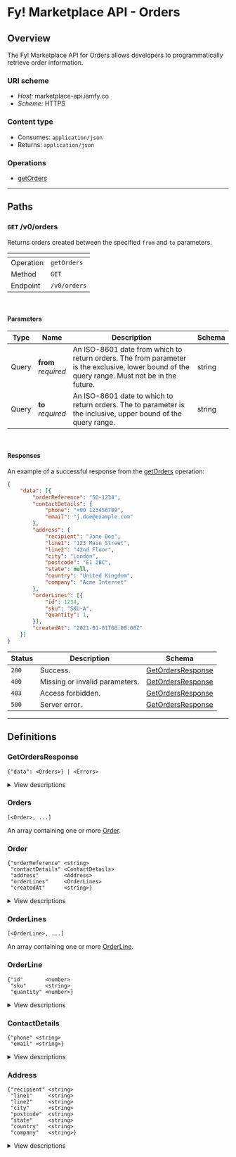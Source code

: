 # Fy! Marketplace API - Orders

## Overview
<a name="overview"></a>
The Fy! Marketplace API for Orders allows developers to programmatically retrieve order information.

### URI scheme
* *Host:* marketplace-api.iamfy.co
* *Scheme:* HTTPS

### Content type
* Consumes: `application/json`
* Returns: `application/json`

### Operations
* [getOrders](#getorders)<br>

----

<a name="paths"></a>
## Paths

### `GET` /v0/orders
<a name="getorders"></a>

Returns orders created between the specified `from` and `to` parameters.

|<!--  -->|<!--  -->|
|-|-|
|Operation|`getOrders`|
|Method|`GET`|
|Endpoint|`/v0/orders`|
<br>

#### Parameters

|Type|Name|Description|Schema|
|-|-|-|-|
|Query|**from** <br>*required*|An ISO-8601 date from which to return orders. The from parameter is the exclusive, lower bound of the query range. Must not be in the future.|string|
|Query|**to**   <br>*required*|An ISO-8601 date to which to return orders. The to parameter is the inclusive, upper bound of the query range.|string|
<br>

#### Responses

An example of a successful response from the [getOrders](#getorders) operation:

```json
{
	"data": [{
		"orderReference": "SO-1234",
		"contactDetails": {
			"phone": "+00 123456789",
			"email": "j.doe@example.com"
		},
		"address": {
			"recipient": "Jane Doe",
			"line1": "123 Main Street",
			"line2": "42nd Floor",
			"city": "London",
			"postcode": "E1 2BC",
			"state": null,
			"country": "United Kingdom",
			"company": "Acme Internet"
		},
		"orderLines": [{
			"id": 1234,
			"sku": "SKU-A",
			"quantity": 1,
		}],
		"createdAt": "2021-01-01T00:00:00Z"
	}]
}
```

|Status|Description|Schema|
|-|-|-|
|`200`|Success.|[GetOrdersResponse](#getordersresponse)|
|`400`|Missing or invalid parameters.|[GetOrdersResponse](#getordersresponse)|
|`403`|Access forbidden.|[GetOrdersResponse](#getordersresponse)|
|`500`|Server error.|[GetOrdersResponse](#getordersresponse)|

----

## Definitions
<a name="definitions"></a>

### GetOrdersResponse
<a name="getordersresponse"></a>

```
{"data": <Orders>} | <Errors>
```

<details>
  <summary>View descriptions</summary>
  
|Name|Description|Schema|
|-|-|-|
|**payload**    <br>*optional*|The payload for the getOrders operation.|[Orders](#orders)|
|**errors**     <br>*optional*|One or more unexpected errors which occurred during the getOrders operation.|-|

</details>

### Orders
<a name="orders"></a>

```
[<Order>, ...]
```
An array containing one or more [Order](#order).

### Order
<a name="order"></a>

```
{"orderReference" <string>
 "contactDetails" <ContactDetails>
 "address"        <Address>
 "orderLines"     <OrderLines>
 "createdAt"      <string>}
```

<details>
  <summary>View descriptions</summary>
  
|Name|Description|Schema|
|-|-|-|
|**orderReference** <br>*required*|The reference for a specific Fy! order: an "SO-" prefix followed by a series of numbers. |string|
|**contactDetails** <br>*required*|The contact details of the recipient.|[ContactDetails](#contactdetails)|
|**address**        <br>*required*|The address of the recipient.|[Address](#address)|
|**orderLines**     <br>*required*|One or more orderlines associated with the order.|[OrderLines](#orderlines)|
|**createdAt**      <br>*required*|The (ISO-8601) datetime when the order was created.|string|

</details>

### OrderLines
<a name="orderlines"></a>

```
[<OrderLine>, ...]
```
An array containing one or more [OrderLine](#orderline).

### OrderLine
<a name="orderline"></a>

```
{"id"       <number>
 "sku"      <string>
 "quantity" <number>}
```

<details>
  <summary>View descriptions</summary>
  
|Name|Description|Schema|
|-|-|-|
|**id**         <br>*required*|The identification number of the orderline.|number|
|**sku**        <br>*required*|The SKU (stock keeping unit) of the orderline item.|string|
|**quantity**   <br>*required*|The quantity of items in the orderline.|number|

</details>

### ContactDetails
<a name="contactdetails"></a>

```
{"phone" <string>
 "email" <string>}
```

<details>
  <summary>View descriptions</summary>
  
|Name|Description|Schema|
|-|-|-|
|**phone**  <br>*optional*|The phone number of the recipient.|string|
|**email**  <br>*optional*|The email address of the recipient.|string|

</details>

### Address
<a name="address"></a>

```
{"recipient" <string>
 "line1"     <string>
 "line2"     <string>
 "city"      <string>
 "postcode"  <string>
 "state"     <string>
 "country"   <string>
 "company"   <string>}
```

<details>
  <summary>View descriptions</summary>
  
|Name|Description|Schema|
|-|-|-|
|**recipient**  <br>*required*|The combined first and last names of the recipient.|string|
|**line1**      <br>*required*|The first line of the recipient's address.|string|
|**line2**      <br>*optional*|The second line of the recipient's address.|string|
|**city**       <br>*required*|The recipient's city.|string|
|**postcode**   <br>*required*|The recipient's postcode.|string|
|**state**      <br>*optional*|The recipient's state.|string|
|**country**    <br>*required*|The recipient's country.|string|
|**company**    <br>*optional*|The recipient's company.|string|

</details>
